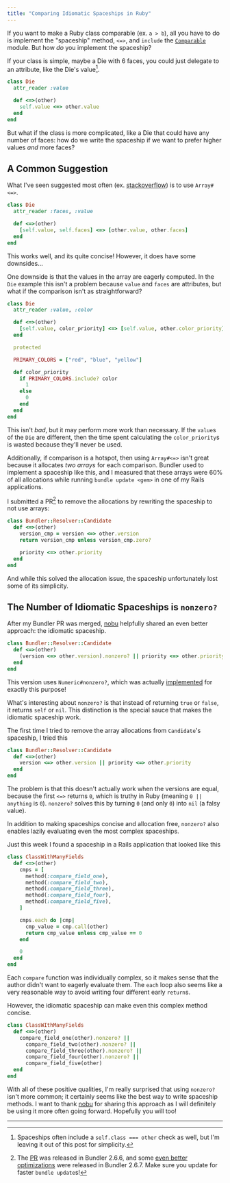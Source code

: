 ```yaml
---
title: "Comparing Idiomatic Spaceships in Ruby"
---
```


If you want to make a Ruby class comparable (ex. `a > b`), all you have to do is
implement the "spaceship" method, `<=>`, and `include` the [`Comparable`][]
module. But how _do_ you implement the spaceship?

[`Comparable`]: https://docs.ruby-lang.org/en/master/Comparable.html

If your class is simple, maybe a Die with 6 faces, you could just delegate to an
attribute, like the Die's value[^1].

```ruby
class Die
  attr_reader :value

  def <=>(other)
    self.value <=> other.value
  end
end
```

But what if the class is more complicated, like a Die that could have any number
of faces: how do we write the spaceship if we want to prefer higher values _and_
more faces?

## A Common Suggestion

What I've seen suggested most often (ex. [stackoverflow][]) is to use
`Array#<=>`.

[stackoverflow]: https://stackoverflow.com/questions/8123676/ruby-using-comparable-mixin-to-compare-objects-on-two-different-attributes

```ruby
class Die
  attr_reader :faces, :value

  def <=>(other)
    [self.value, self.faces] <=> [other.value, other.faces]
  end
end
```

This works well, and its quite concise! However, it does have some downsides...

One downside is that the values in the array are eagerly computed. In the `Die`
example this isn't a problem because `value` and `faces` are attributes, but
what if the comparison isn't as straightforward?

```ruby
class Die
  attr_reader :value, :color

  def <=>(other)
    [self.value, color_priority] <=> [self.value, other.color_priority]
  end

  protected

  PRIMARY_COLORS = ["red", "blue", "yellow"]

  def color_priority
    if PRIMARY_COLORS.include? color
      1
    else
      0
    end
  end
end
```

This isn't _bad_, but it may perform more work than necessary. If the `value`s
of the `Die` are different, then the time spent calculating the
`color_priority`s is wasted because they'll never be used.

Additionally, if comparison is a hotspot, then using `Array#<=>` isn't great
because it allocates _two arrays_ for each comparison. Bundler used to implement
a spaceship like this, and I measured that these arrays were 60% of all
allocations while running `bundle update <gem>` in one of my Rails applications.

I submitted a PR[^2] to remove the allocations by rewriting the spaceship to not
use arrays:

```ruby
class Bundler::Resolver::Candidate
  def <=>(other)
    version_cmp = version <=> other.version
    return version_cmp unless version_cmp.zero?

    priority <=> other.priority
  end
end
```

And while this solved the allocation issue, the spaceship unfortunately lost
some of its simplicity.

## The Number of Idiomatic Spaceships is `nonzero?`

After my Bundler PR was merged, [nobu][] helpfully shared an even better
approach: the idiomatic spaceship.

```ruby
class Bundler::Resolver::Candidate
  def <=>(other)
    (version <=> other.version).nonzero? || priority <=> other.priority
  end
end
```

[nobu]: https://github.com/nobu

This version uses `Numeric#nonzero?`, which was actually [implemented][] for
exactly this purpose!

[implemented]: https://bugs.ruby-lang.org/issues/9123#note-14

What's interesting about `nonzero?` is that instead of returning `true` or
`false`, it returns `self` or `nil`. This distinction is the special sauce
that makes the idiomatic spaceship work.

The first time I tried to remove the array allocations from `Candidate`'s
spaceship, I tried this

```ruby
class Bundler::Resolver::Candidate
  def <=>(other)
    version <=> other.version || priority <=> other.priority
  end
end
```

The problem is that this doesn't actually work when the versions are equal,
because the first `<=>` returns `0`, which is truthy in Ruby (meaning `0 ||
anything` is `0`). `nonzero?` solves this by turning `0` (and only `0`) into
`nil` (a falsy value).

In addition to making spaceships concise and allocation free, `nonzero?` also
enables lazily evaluating even the most complex spaceships.

Just this week I found a spaceship in a Rails application that looked like this

```ruby
class ClassWithManyFields
  def <=>(other)
    cmps = [
      method(:compare_field_one),
      method(:compare_field_two),
      method(:compare_field_three),
      method(:compare_field_four),
      method(:compare_field_five),
    ]

    cmps.each do |cmp|
      cmp_value = cmp.call(other)
      return cmp_value unless cmp_value == 0
    end

    0
  end
end
```

Each `compare` function was individually complex, so it makes sense that the
author didn't want to eagerly evaluate them. The `each` loop also seems like a
very reasonable way to avoid writing four different early `return`s.

However, the idiomatic spaceship can make even this complex method concise.

```ruby
class ClassWIthManyFields
  def <=>(other)
    compare_field_one(other).nonzero? ||
      compare_field_two(other).nonzero? ||
      compare_field_three(other).nonzero? ||
      compare_field_four(other).nonzero? ||
      compare_field_five(other)
  end
end
```

With all of these positive qualities, I'm really surprised that using `nonzero?`
isn't more common; it certainly seems like the best way to write spaceship
methods. I want to thank [nobu][] for sharing this approach as I will definitely
be using it more often going forward. Hopefully you will too!

---

[^1]: Spaceships often include a `self.class === other` check as well, but I'm
    leaving it out of this post for simplicity.

[^2]: The [PR](https://github.com/rubygems/rubygems/pull/8559) was released in
    Bundler 2.6.6, and some [even better optimizations][] were released in
    Bundler 2.6.7. Make sure you update for faster `bundle update`s!

[even better optimizations]: https://github.com/rubygems/rubygems/pull/8589
